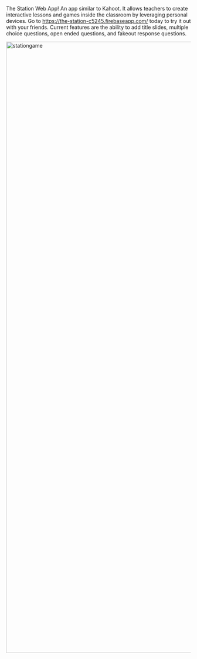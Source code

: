 The Station Web App!  An app similar to Kahoot.  It allows teachers to create interactive lessons and games inside the classroom by leveraging personal devices.  Go to https://the-station-c5245.firebaseapp.com/ today to try it out with your friends.  Current features are the ability to add title slides, multiple choice questions, open ended questions, and fakeout response questions.


<img width="1662" alt="stationgame" src="https://user-images.githubusercontent.com/61853077/151045507-9e0cf4fa-efbb-42cf-abe6-2e105e3ef9ab.png">

